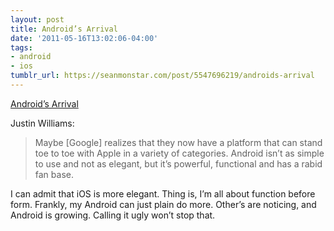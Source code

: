```yaml
---
layout: post
title: Android’s Arrival
date: '2011-05-16T13:02:06-04:00'
tags:
- android
- ios
tumblr_url: https://seanmonstar.com/post/5547696219/androids-arrival
---
```

[Android’s Arrival](http://carpeaqua.com/2011/05/12/androids-arrival/)  

Justin Williams:

> Maybe [Google] realizes that they now have a platform that can stand toe to toe with Apple in a variety of categories. Android isn’t as simple to use and not as elegant, but it’s powerful, functional and has a rabid fan base.

I can admit that iOS is more elegant. Thing is, I’m all about function before form. Frankly, my Android can just plain do more. Other’s are noticing, and Android is growing. Calling it ugly won’t stop that.

